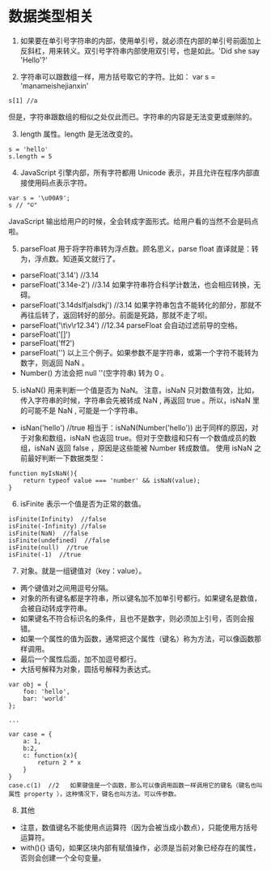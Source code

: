 # 数据类型相关

1. 如果要在单引号字符串的内部，使用单引号，就必须在内部的单引号前面加上反斜杠，用来转义。双引号字符串内部使用双引号，也是如此。'Did she say \'Hello\'?'

2. 字符串可以跟数组一样，用方括号取它的字符。比如：
var s = 'manameishejianxin'
```s[0] //m
s[1] //a
```
但是，字符串跟数组的相似之处仅此而已。字符串的内容是无法变更或删除的。

3. length 属性。length 是无法改变的。
```
s = 'hello'
s.length = 5
```

4. JavaScript 引擎内部，所有字符都用 Unicode 表示，并且允许在程序内部直接使用码点表示字符。
```
var s = '\u00A9';
s // "©"
```
JavaScript 输出给用户的时候，全会转成字面形式。给用户看的当然不会是码点啦。

5. parseFloat 用于将字符串转为浮点数。顾名思义，parse float 直译就是：转为，浮点数。知道英文就行了。
- parseFloat('3.14')  //3.14
- parseFloat('3.14e-2')  //3.14  如果字符串符合科学计数法，也会相应转换，无碍。
- parseFloat('3.14dslfjalsdkj')  //3.14  如果字符串包含不能转化的部分，那就不再往后转了，返回转好的部分。前面是死路，那就不走了呗。
- parseFloat('\t\v\r12.34') //12.34  parseFloat 会自动过滤前导的空格。
- parseFloat('[]')
- parseFloat('ff2')
- parseFloat('')  以上三个例子。如果参数不是字符串，或第一个字符不能转为数字，则返回 NaN 。
- Number() 方法会把 null ''(空字符串) 转为 0 。

5. isNaN() 用来判断一个值是否为 NaN。
注意，isNaN 只对数值有效，比如，传入字符串的时候，字符串会先被转成 NaN , 再返回 true 。所以，isNaN 里的可能不是 NaN , 可能是一个字符串。
- isNan('hello') //true   相当于：isNaN(Number('hello'))
出于同样的原因，对于对象和数组，isNaN 也返回 true。但对于空数组和只有一个数值成员的数组，isNaN 返回 false ，原因是这些能被 Number 转成数值。
使用 isNaN 之前最好判断一下数据类型：
```
function myIsNaN(){
    return typeof value === 'number' && isNaN(value);
}
```

6. isFinite 表示一个值是否为正常的数值。
```
isFinite(Infinity)  //false
isFinite(-Infinity) //false
isFinite(NaN)  //false
isFinite(undefined)  //false
isFinite(null)  //true
isFinite(-1)  //true
```

7. 对象。就是一组键值对（key：value）。
- 两个键值对之间用逗号分隔。 
- 对象的所有键名都是字符串，所以键名加不加单引号都行。如果键名是数值，会被自动转成字符串。
- 如果键名不符合标识名的条件，且也不是数字，则必须加上引号，否则会报错。
- 如果一个属性的值为函数，通常把这个属性（键名）称为方法，可以像函数那样调用。
- 最后一个属性后面，加不加逗号都行。
- 大括号解释为对象，圆括号解释为表达式。

```
var obj = {
    foo: 'hello',
    bar: 'world'
};

...

var case = {
    a: 1,
    b:2,
    c: function(x){
        return 2 * x
    }
}
case.c(1)  //2   如果键值是一个函数，那么可以像调用函数一样调用它的键名（键名也叫属性 property ），这种情况下，键名也叫方法。可以传参数。
```

8. 其他
- 注意，数值键名不能使用点运算符（因为会被当成小数点），只能使用方括号运算符。
- with(){} 语句，如果区块内部有赋值操作，必须是当前对象已经存在的属性，否则会创建一个全句变量。

